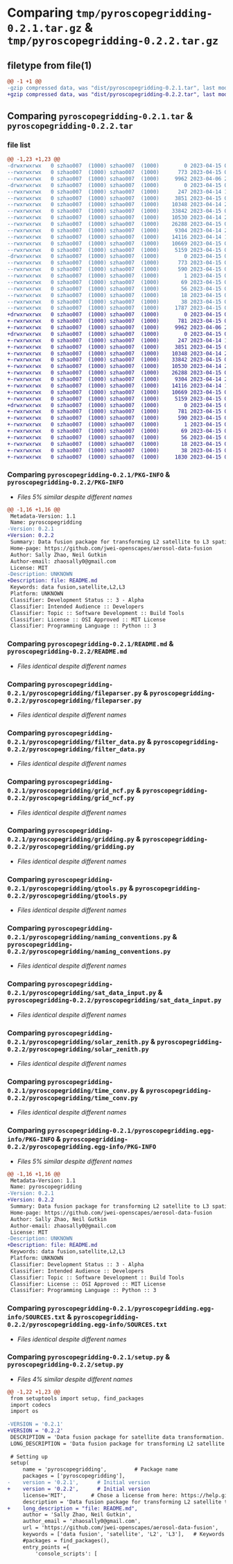 # Comparing `tmp/pyroscopegridding-0.2.1.tar.gz` & `tmp/pyroscopegridding-0.2.2.tar.gz`

## filetype from file(1)

```diff
@@ -1 +1 @@
-gzip compressed data, was "dist/pyroscopegridding-0.2.1.tar", last modified: Sat Apr 15 01:56:53 2023, max compression
+gzip compressed data, was "dist/pyroscopegridding-0.2.2.tar", last modified: Sat Apr 15 02:05:35 2023, max compression
```

## Comparing `pyroscopegridding-0.2.1.tar` & `pyroscopegridding-0.2.2.tar`

### file list

```diff
@@ -1,23 +1,23 @@
-drwxrwxrwx   0 szhao007  (1000) szhao007  (1000)        0 2023-04-15 01:56:54.173748 pyroscopegridding-0.2.1/
--rwxrwxrwx   0 szhao007  (1000) szhao007  (1000)      773 2023-04-15 01:56:54.169576 pyroscopegridding-0.2.1/PKG-INFO
--rwxrwxrwx   0 szhao007  (1000) szhao007  (1000)     9962 2023-04-06 22:20:54.000000 pyroscopegridding-0.2.1/README.md
-drwxrwxrwx   0 szhao007  (1000) szhao007  (1000)        0 2023-04-15 01:56:53.932240 pyroscopegridding-0.2.1/pyroscopegridding/
--rwxrwxrwx   0 szhao007  (1000) szhao007  (1000)      247 2023-04-14 15:47:03.000000 pyroscopegridding-0.2.1/pyroscopegridding/__init__.py
--rwxrwxrwx   0 szhao007  (1000) szhao007  (1000)     3851 2023-04-15 01:27:45.000000 pyroscopegridding-0.2.1/pyroscopegridding/fileparser.py
--rwxrwxrwx   0 szhao007  (1000) szhao007  (1000)    10348 2023-04-14 22:25:02.000000 pyroscopegridding-0.2.1/pyroscopegridding/filter_data.py
--rwxrwxrwx   0 szhao007  (1000) szhao007  (1000)    33842 2023-04-15 01:27:44.000000 pyroscopegridding-0.2.1/pyroscopegridding/grid_ncf.py
--rwxrwxrwx   0 szhao007  (1000) szhao007  (1000)    10530 2023-04-14 22:28:03.000000 pyroscopegridding-0.2.1/pyroscopegridding/gridding.py
--rwxrwxrwx   0 szhao007  (1000) szhao007  (1000)    26288 2023-04-15 01:27:46.000000 pyroscopegridding-0.2.1/pyroscopegridding/gtools.py
--rwxrwxrwx   0 szhao007  (1000) szhao007  (1000)     9304 2023-04-14 22:28:16.000000 pyroscopegridding-0.2.1/pyroscopegridding/naming_conventions.py
--rwxrwxrwx   0 szhao007  (1000) szhao007  (1000)    14116 2023-04-14 14:22:50.000000 pyroscopegridding-0.2.1/pyroscopegridding/sat_data_input.py
--rwxrwxrwx   0 szhao007  (1000) szhao007  (1000)    10669 2023-04-15 01:56:21.000000 pyroscopegridding-0.2.1/pyroscopegridding/solar_zenith.py
--rwxrwxrwx   0 szhao007  (1000) szhao007  (1000)     5159 2023-04-15 01:01:16.000000 pyroscopegridding-0.2.1/pyroscopegridding/time_conv.py
-drwxrwxrwx   0 szhao007  (1000) szhao007  (1000)        0 2023-04-15 01:56:54.137920 pyroscopegridding-0.2.1/pyroscopegridding.egg-info/
--rwxrwxrwx   0 szhao007  (1000) szhao007  (1000)      773 2023-04-15 01:56:52.000000 pyroscopegridding-0.2.1/pyroscopegridding.egg-info/PKG-INFO
--rwxrwxrwx   0 szhao007  (1000) szhao007  (1000)      590 2023-04-15 01:56:53.000000 pyroscopegridding-0.2.1/pyroscopegridding.egg-info/SOURCES.txt
--rwxrwxrwx   0 szhao007  (1000) szhao007  (1000)        1 2023-04-15 01:56:52.000000 pyroscopegridding-0.2.1/pyroscopegridding.egg-info/dependency_links.txt
--rwxrwxrwx   0 szhao007  (1000) szhao007  (1000)       69 2023-04-15 01:56:52.000000 pyroscopegridding-0.2.1/pyroscopegridding.egg-info/entry_points.txt
--rwxrwxrwx   0 szhao007  (1000) szhao007  (1000)       56 2023-04-15 01:56:52.000000 pyroscopegridding-0.2.1/pyroscopegridding.egg-info/requires.txt
--rwxrwxrwx   0 szhao007  (1000) szhao007  (1000)       18 2023-04-15 01:56:52.000000 pyroscopegridding-0.2.1/pyroscopegridding.egg-info/top_level.txt
--rwxrwxrwx   0 szhao007  (1000) szhao007  (1000)       38 2023-04-15 01:56:54.175053 pyroscopegridding-0.2.1/setup.cfg
--rwxrwxrwx   0 szhao007  (1000) szhao007  (1000)     1787 2023-04-15 01:56:37.000000 pyroscopegridding-0.2.1/setup.py
+drwxrwxrwx   0 szhao007  (1000) szhao007  (1000)        0 2023-04-15 02:05:36.640709 pyroscopegridding-0.2.2/
+-rwxrwxrwx   0 szhao007  (1000) szhao007  (1000)      781 2023-04-15 02:05:36.635714 pyroscopegridding-0.2.2/PKG-INFO
+-rwxrwxrwx   0 szhao007  (1000) szhao007  (1000)     9962 2023-04-06 22:20:54.000000 pyroscopegridding-0.2.2/README.md
+drwxrwxrwx   0 szhao007  (1000) szhao007  (1000)        0 2023-04-15 02:05:36.319237 pyroscopegridding-0.2.2/pyroscopegridding/
+-rwxrwxrwx   0 szhao007  (1000) szhao007  (1000)      247 2023-04-14 15:47:03.000000 pyroscopegridding-0.2.2/pyroscopegridding/__init__.py
+-rwxrwxrwx   0 szhao007  (1000) szhao007  (1000)     3851 2023-04-15 01:27:45.000000 pyroscopegridding-0.2.2/pyroscopegridding/fileparser.py
+-rwxrwxrwx   0 szhao007  (1000) szhao007  (1000)    10348 2023-04-14 22:25:02.000000 pyroscopegridding-0.2.2/pyroscopegridding/filter_data.py
+-rwxrwxrwx   0 szhao007  (1000) szhao007  (1000)    33842 2023-04-15 01:27:44.000000 pyroscopegridding-0.2.2/pyroscopegridding/grid_ncf.py
+-rwxrwxrwx   0 szhao007  (1000) szhao007  (1000)    10530 2023-04-14 22:28:03.000000 pyroscopegridding-0.2.2/pyroscopegridding/gridding.py
+-rwxrwxrwx   0 szhao007  (1000) szhao007  (1000)    26288 2023-04-15 01:27:46.000000 pyroscopegridding-0.2.2/pyroscopegridding/gtools.py
+-rwxrwxrwx   0 szhao007  (1000) szhao007  (1000)     9304 2023-04-14 22:28:16.000000 pyroscopegridding-0.2.2/pyroscopegridding/naming_conventions.py
+-rwxrwxrwx   0 szhao007  (1000) szhao007  (1000)    14116 2023-04-14 14:22:50.000000 pyroscopegridding-0.2.2/pyroscopegridding/sat_data_input.py
+-rwxrwxrwx   0 szhao007  (1000) szhao007  (1000)    10669 2023-04-15 01:56:21.000000 pyroscopegridding-0.2.2/pyroscopegridding/solar_zenith.py
+-rwxrwxrwx   0 szhao007  (1000) szhao007  (1000)     5159 2023-04-15 01:01:16.000000 pyroscopegridding-0.2.2/pyroscopegridding/time_conv.py
+drwxrwxrwx   0 szhao007  (1000) szhao007  (1000)        0 2023-04-15 02:05:36.598337 pyroscopegridding-0.2.2/pyroscopegridding.egg-info/
+-rwxrwxrwx   0 szhao007  (1000) szhao007  (1000)      781 2023-04-15 02:05:35.000000 pyroscopegridding-0.2.2/pyroscopegridding.egg-info/PKG-INFO
+-rwxrwxrwx   0 szhao007  (1000) szhao007  (1000)      590 2023-04-15 02:05:35.000000 pyroscopegridding-0.2.2/pyroscopegridding.egg-info/SOURCES.txt
+-rwxrwxrwx   0 szhao007  (1000) szhao007  (1000)        1 2023-04-15 02:05:35.000000 pyroscopegridding-0.2.2/pyroscopegridding.egg-info/dependency_links.txt
+-rwxrwxrwx   0 szhao007  (1000) szhao007  (1000)       69 2023-04-15 02:05:35.000000 pyroscopegridding-0.2.2/pyroscopegridding.egg-info/entry_points.txt
+-rwxrwxrwx   0 szhao007  (1000) szhao007  (1000)       56 2023-04-15 02:05:35.000000 pyroscopegridding-0.2.2/pyroscopegridding.egg-info/requires.txt
+-rwxrwxrwx   0 szhao007  (1000) szhao007  (1000)       18 2023-04-15 02:05:35.000000 pyroscopegridding-0.2.2/pyroscopegridding.egg-info/top_level.txt
+-rwxrwxrwx   0 szhao007  (1000) szhao007  (1000)       38 2023-04-15 02:05:36.642709 pyroscopegridding-0.2.2/setup.cfg
+-rwxrwxrwx   0 szhao007  (1000) szhao007  (1000)     1830 2023-04-15 02:04:31.000000 pyroscopegridding-0.2.2/setup.py
```

### Comparing `pyroscopegridding-0.2.1/PKG-INFO` & `pyroscopegridding-0.2.2/PKG-INFO`

 * *Files 5% similar despite different names*

```diff
@@ -1,16 +1,16 @@
 Metadata-Version: 1.1
 Name: pyroscopegridding
-Version: 0.2.1
+Version: 0.2.2
 Summary: Data fusion package for transforming L2 satellite to L3 spatial-temporal gridded data
 Home-page: https://github.com/jwei-openscapes/aerosol-data-fusion
 Author: Sally Zhao, Neil Gutkin
 Author-email: zhaosally0@gmail.com
 License: MIT
-Description: UNKNOWN
+Description: file: README.md
 Keywords: data fusion,satellite,L2,L3
 Platform: UNKNOWN
 Classifier: Development Status :: 3 - Alpha
 Classifier: Intended Audience :: Developers
 Classifier: Topic :: Software Development :: Build Tools
 Classifier: License :: OSI Approved :: MIT License
 Classifier: Programming Language :: Python :: 3
```

### Comparing `pyroscopegridding-0.2.1/README.md` & `pyroscopegridding-0.2.2/README.md`

 * *Files identical despite different names*

### Comparing `pyroscopegridding-0.2.1/pyroscopegridding/fileparser.py` & `pyroscopegridding-0.2.2/pyroscopegridding/fileparser.py`

 * *Files identical despite different names*

### Comparing `pyroscopegridding-0.2.1/pyroscopegridding/filter_data.py` & `pyroscopegridding-0.2.2/pyroscopegridding/filter_data.py`

 * *Files identical despite different names*

### Comparing `pyroscopegridding-0.2.1/pyroscopegridding/grid_ncf.py` & `pyroscopegridding-0.2.2/pyroscopegridding/grid_ncf.py`

 * *Files identical despite different names*

### Comparing `pyroscopegridding-0.2.1/pyroscopegridding/gridding.py` & `pyroscopegridding-0.2.2/pyroscopegridding/gridding.py`

 * *Files identical despite different names*

### Comparing `pyroscopegridding-0.2.1/pyroscopegridding/gtools.py` & `pyroscopegridding-0.2.2/pyroscopegridding/gtools.py`

 * *Files identical despite different names*

### Comparing `pyroscopegridding-0.2.1/pyroscopegridding/naming_conventions.py` & `pyroscopegridding-0.2.2/pyroscopegridding/naming_conventions.py`

 * *Files identical despite different names*

### Comparing `pyroscopegridding-0.2.1/pyroscopegridding/sat_data_input.py` & `pyroscopegridding-0.2.2/pyroscopegridding/sat_data_input.py`

 * *Files identical despite different names*

### Comparing `pyroscopegridding-0.2.1/pyroscopegridding/solar_zenith.py` & `pyroscopegridding-0.2.2/pyroscopegridding/solar_zenith.py`

 * *Files identical despite different names*

### Comparing `pyroscopegridding-0.2.1/pyroscopegridding/time_conv.py` & `pyroscopegridding-0.2.2/pyroscopegridding/time_conv.py`

 * *Files identical despite different names*

### Comparing `pyroscopegridding-0.2.1/pyroscopegridding.egg-info/PKG-INFO` & `pyroscopegridding-0.2.2/pyroscopegridding.egg-info/PKG-INFO`

 * *Files 5% similar despite different names*

```diff
@@ -1,16 +1,16 @@
 Metadata-Version: 1.1
 Name: pyroscopegridding
-Version: 0.2.1
+Version: 0.2.2
 Summary: Data fusion package for transforming L2 satellite to L3 spatial-temporal gridded data
 Home-page: https://github.com/jwei-openscapes/aerosol-data-fusion
 Author: Sally Zhao, Neil Gutkin
 Author-email: zhaosally0@gmail.com
 License: MIT
-Description: UNKNOWN
+Description: file: README.md
 Keywords: data fusion,satellite,L2,L3
 Platform: UNKNOWN
 Classifier: Development Status :: 3 - Alpha
 Classifier: Intended Audience :: Developers
 Classifier: Topic :: Software Development :: Build Tools
 Classifier: License :: OSI Approved :: MIT License
 Classifier: Programming Language :: Python :: 3
```

### Comparing `pyroscopegridding-0.2.1/pyroscopegridding.egg-info/SOURCES.txt` & `pyroscopegridding-0.2.2/pyroscopegridding.egg-info/SOURCES.txt`

 * *Files identical despite different names*

### Comparing `pyroscopegridding-0.2.1/setup.py` & `pyroscopegridding-0.2.2/setup.py`

 * *Files 4% similar despite different names*

```diff
@@ -1,22 +1,23 @@
 from setuptools import setup, find_packages
 import codecs
 import os
 
-VERSION = '0.2.1'
+VERSION = '0.2.2'
 DESCRIPTION = 'Data fusion package for satellite data transformation.'
 LONG_DESCRIPTION = 'Data fusion package for transforming L2 satellite to L3 spatial-temporal gridded data.'
 
 # Setting up
 setup(
     name = 'pyroscopegridding',         # Package name
     packages = ['pyroscopegridding'],   
-    version = '0.2.1',      # Initial version
+    version = '0.2.2',      # Initial version
     license='MIT',        # Chose a license from here: https://help.github.com/articles/licensing-a-repository
     description = 'Data fusion package for transforming L2 satellite to L3 spatial-temporal gridded data',  
+    long_description = "file: README.md",
     author = 'Sally Zhao, Neil Gutkin',                 
     author_email = 'zhaosally0@gmail.com',     
     url = 'https://github.com/jwei-openscapes/aerosol-data-fusion',   # github repository  
     keywords = ['data fusion', 'satellite', 'L2', 'L3'],   # Keywords
     #packages = find_packages(),
     entry_points ={
         'console_scripts': [
```


